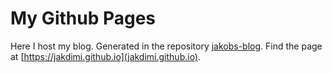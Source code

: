 # My Github Pages

Here I host my blog. Generated in the repository [jakobs-blog](https://github.com/jakdimi/jakobs-blog).
Find the page at [https://jakdimi.github.io](jakdimi.github.io).